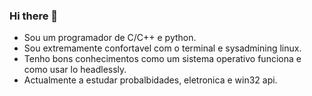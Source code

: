 ### Hi there 👋

<!--
**OnikenX/OnikenX** is a ✨ _special_ ✨ repository because its `README.md` (this file) appears on your GitHub profile.

Here are some ideas to get you started:

- 🔭 I’m currently working on ...
- 🌱 I’m currently learning ...
- 👯 I’m looking to collaborate on ...
- 🤔 I’m looking for help with ...
- 💬 Ask me about ...
- 📫 How to reach me: ...
- 😄 Pronouns: ...
- ⚡ Fun fact: ...
-->

- Sou um programador de C/C++ e python.
- Sou extremamente confortavel com o terminal e sysadmining linux.
- Tenho bons conhecimentos como um sistema operativo funciona e como usar lo headlessly.
- Actualmente a estudar probalbidades, eletronica e win32 api.
